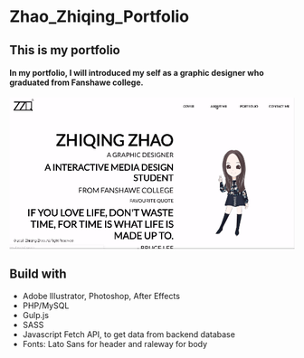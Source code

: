 # Zhao_Zhiqing_Portfolio
## This is my portfolio
#### In my portfolio, I will introduced my self as a graphic designer who graduated from Fanshawe college.
![image](https://github.com/zzhao24/Zhao_Zhiqing_Portfolio/raw/dev.gif/images/home.gif)
## Build with
* Adobe Illustrator, Photoshop, After Effects
* PHP/MySQL
* Gulp.js
* SASS
* Javascript Fetch API, to get data from backend database
* Fonts: Lato Sans for header and raleway for body

